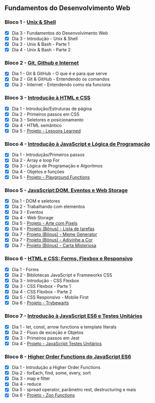 ## Fundamentos do Desenvolvimento Web 
### Bloco 1 - [Unix & Shell](https://github.com/ImVictorM/Exercicios-Trybe/tree/main/Modulo%201%20-%20Fundamentos/Bloco%201%20-%20unix%20e%20shell)
- [x] Dia 3 - Fundamentos do Desenvolvimento Web
- [x] Dia 3 - Introdução - Unix & Shell
- [x] Dia 3 - Unix & Bash - Parte 1
- [x] Dia 4 - Unix & Bash - Parte 2
### Bloco 2 - [Git, Github e Internet](https://github.com/ImVictorM/Exercicios-Trybe/tree/main/Modulo%201%20-%20Fundamentos/Bloco%202%20-%20git%2C%20github%20e%20internet)
- [x] Dia 1 - Git & GitHub  - O que é e para que serve
- [x] Dia 2 - Git & GitHub - Entendendo os comandos
- [x] Dia 3 - Internet - Entendendo como ela funciona
### Bloco 3 - [Introdução à HTML e CSS](https://github.com/ImVictorM/Exercicios-Trybe/tree/main/Modulo%201%20-%20Fundamentos/Bloco%203%20-%20Introdu%C3%A7%C3%A3o%20%C3%A0%20HTML%20e%20CSS)
- [x] Dia 1 - Introdução/Estruturas de página
- [x] Dia 2 - Primeiros passos em CSS
- [x] Dia 3 - Seletores e posicionamento
- [x] Dia 4 - HTML semântico
- [x] Dia 5 - [Projeto - Lessons Learned](https://github.com/ImVictorM/Lessons-Learned)
### Bloco 4 - [Introdução à JavaScript e Lógica de Programação](https://github.com/ImVictorM/Exercicios-Trybe/tree/main/Modulo%201%20-%20Fundamentos/Bloco%204%20-%20Introdu%C3%A7%C3%A3o%20%C3%A0%20JavaScript%20e%20L%C3%B3gica%20de%20Programa%C3%A7%C3%A3o)
- [x] Dia 1 - Introdução/Primeiros passos
- [x] Dia 2 - Array e loop For
- [x] Dia 3 - Lógica de Programação e Algoritmos
- [x] Dia 4 - Objetos e funções
- [x] Dia 5 - [Projeto - Playground Functions](https://github.com/ImVictorM/playground-functions)
### Bloco 5 - [JavaScript:DOM, Eventos e Web Storage](https://github.com/ImVictorM/Exercicios-Trybe/tree/main/Modulo%201%20-%20Fundamentos/Bloco%205%20-%20DOM%2C%20eventos%20e%20web%20storage)
- [x] Dia 1 - DOM e seletores
- [x] Dia 2 - Trabalhando com elementos
- [x] Dia 3 - Eventos
- [x] Dia 4 - Web Storage
- [x] Dia 5 - [Projeto - Arte com Pixels](https://github.com/ImVictorM/pixel-art)
- [x] Dia 6 - [Projeto (Bônus) - Lista de tarefas](https://github.com/ImVictorM/To-Do-List)
- [x] Dia 7 - [Projeto (Bônus) - Meme Generator](https://github.com/ImVictorM/Meme-Generator)
- [x] Dia 7 - [Projeto (Bônus) - Adivinhe a Cor](https://github.com/ImVictorM/Color-Guess)
- [x] Dia 7 - [Projeto (Bônus) - Carta Misteriosa](https://github.com/ImVictorM/Mysterious-Letter)
### Bloco 6 - [HTML e CSS: Forms, Flexbox e Responsivo](https://github.com/ImVictorM/Exercicios-Trybe/tree/main/Modulo%201%20-%20Fundamentos/Bloco%206%20-%20HTML%20e%20CSS:%20Forms%2C%20flexbox%20e%20responsivo)
- [x] Dia 1 - Forms
- [x] Dia 2 - Bibliotecas JavaScript e Frameworks CSS
- [x] Dia 3 - Introdução - CSS Flexbox
- [x] Dia 3 - CSS Flexbox - Parte 1
- [x] Dia 4 - CSS Flexbox - Parte 2
- [x] Dia 5 - CSS Responsivo - Mobile First
- [x] Dia 6 - [Projeto - Trybewarts](https://github.com/ImVictorM/Trybewarts)
### Bloco 7 - [Introdução à JavaScript ES6 e Testes Unitários](https://github.com/ImVictorM/Exercicios-Trybe/tree/main/Modulo%201%20-%20Fundamentos/Bloco%207%20-%20ES6%20e%20Testes%20Unitarios)
- [x] Dia 1 - let, const, arrow functions e template literals
- [x] Dia 2 - Fluxo de exceção e Objetos
- [x] Dia 3 - Primeiros passos em Jest
- [x] Dia 4 - [Projeto - JavaScript Testes Unitários](https://github.com/ImVictorM/JS-unit-tests)
### Bloco 8 - [Higher Order Functions do JavaScript ES6](https://github.com/ImVictorM/Exercicios-Trybe/tree/main/Modulo%201%20-%20Fundamentos/Bloco%208%20-%20Higher%20Order%20Functions%20ES6)
- [x] Dia 1 - Introdução a Higher Order Functions
- [x] Dia 2 - forEach, find, some, every, sort
- [x] Dia 3 - map e filter
- [x] Dia 4 - reduce
- [x] Dia 5 - spread operator, parâmetro rest, destructuring e mais
- [x] Dia 6 - [Projeto - Zoo Functions](https://github.com/ImVictorM/Zoo-Functions)
